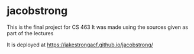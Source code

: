 # jacobstrong

This is the final project for CS 463 
It was made using the sources given as part of the lectures 

It is deployed at https://jakestrongacf.github.io/jacobstrong/
